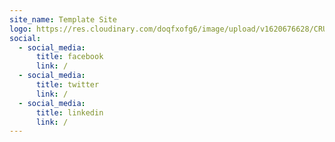 ```yaml
---
site_name: Template Site
logo: https://res.cloudinary.com/doqfxofg6/image/upload/v1620676628/CRUX_LOGO_WHITE_RGB-01_lpkoqv.png
social:
  - social_media:
      title: facebook
      link: /
  - social_media:
      title: twitter
      link: /
  - social_media:
      title: linkedin
      link: /
---
```

